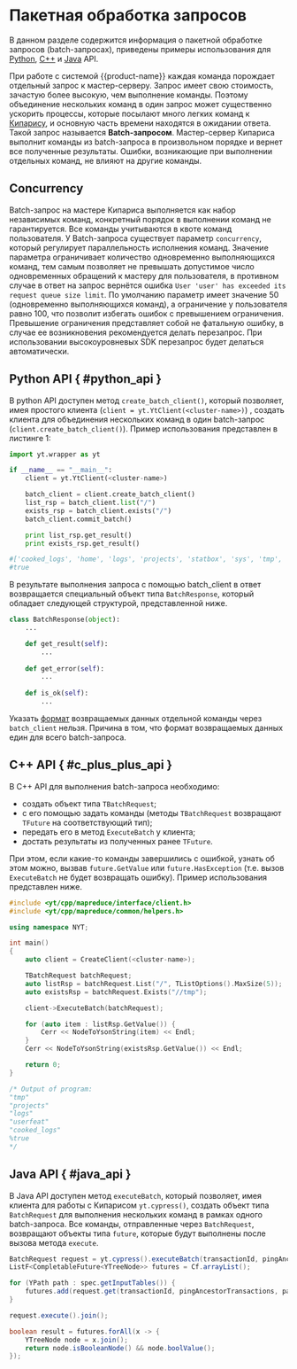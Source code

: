 # Пакетная обработка запросов

В данном разделе содержится информация о пакетной обработке запросов (batch-запросах), приведены примеры использования для [Python](../../../user-guide/storage/batch-requests.md#python_api), [C++](../../../user-guide/storage/batch-requests.md#c_plus_plus_api) и [Java](../../../user-guide/storage/batch-requests.md#java_api) API.

При работе с системой {{product-name}} каждая команда порождает отдельный запрос к мастер-серверу. Запрос имеет свою стоимость, зачастую более высокую, чем выполнение команды. Поэтому объединение нескольких команд в один запрос может существенно ускорить процессы, которые посылают много легких команд к [Кипарису](../../../user-guide/storage/cypress.md), и основную часть времени находятся в ожидании ответа. Такой запрос называется **Batch-запросом**. Мастер-сервер Кипариса выполнит команды из batch-запроса в произвольном порядке и вернет все полученные результаты. Ошибки, возникающие при выполнении отдельных команд, не влияют на другие команды. 

## Concurrency

Batch-запрос на мастере Кипариса выполняется как набор независимых команд, конкретный порядок в выполнении команд не гарантируется. Все команды учитываются в квоте команд пользователя. У Batch-запроса существует параметр `concurrency`, который регулирует параллельность исполнения команд. Значение параметра ограничивает количество одновременно выполняющихся команд, тем самым позволяет не превышать допустимое число одновременных обращений к мастеру для пользователя, в противном случае в ответ на запрос вернётся ошибка `User 'user' has exceeded its request queue size limit`. По умолчанию параметр имеет значение 50 (одновременно выполняющихся команд), а ограничение у пользователя равно 100, что позволит избегать ошибок с превышением ограничения. Превышение ограничения представляет собой не фатальную ошибку, в случае ее возникновения рекомендуется делать перезапрос. При использовании высокоуровневых SDK перезапрос будет делаться автоматически.

## Python API { #python_api }

В python API доступен метод `create_batch_client()`, который позволяет, имея простого клиента (`client = yt.YtClient(<cluster-name>)`) , создать клиента для объединения нескольких команд в один batch-запрос (`client.create_batch_client()`). Пример использования представлен в листинге 1:

```python
import yt.wrapper as yt

if __name__ == "__main__":
    client = yt.YtClient(<cluster-name>)

    batch_client = client.create_batch_client()
    list_rsp = batch_client.list("/")
    exists_rsp = batch_client.exists("/")
    batch_client.commit_batch()

    print list_rsp.get_result()
    print exists_rsp.get_result()

#['cooked_logs', 'home', 'logs', 'projects', 'statbox', 'sys', 'tmp', 'user_sessions', 'userdata', 'userfeat', 'userstats']
#true
```

В результате выполнения запроса с помощью batch_client в ответ возвращается специальный объект типа `BatchResponse`, который обладает следующей структурой, представленной ниже.

```python
class BatchResponse(object):
    ...

    def get_result(self):
        ...
 
    def get_error(self):
        ...
        
    def is_ok(self):
        ...
```

Указать [формат](../../../user-guide/storage/formats.md) возвращаемых данных отдельной команды через `batch_client` нельзя. Причина в том, что формат возвращаемых данных един для всего batch-запроса.

## C++ API { #c_plus_plus_api }

В С++ API для выполнения batch-запроса необходимо:

- создать объект типа `TBatchRequest`;
- с его помощью задать команды (методы `TBatchRequest` возвращают `TFuture` на соответствующий тип);
- передать его в метод `ExecuteBatch` у клиента;
- достать результаты из полученных ранее `TFuture`.

При этом, если какие-то команды завершились с ошибкой, узнать об этом можно, вызвав `future.GetValue` или `future.HasException` (т.е. вызов `ExecuteBatch` не будет возвращать ошибку). Пример использования представлен ниже.

```c++
#include <yt/cpp/mapreduce/interface/client.h>
#include <yt/cpp/mapreduce/common/helpers.h>

using namespace NYT;

int main()
{
    auto client = CreateClient(<cluster-name>);

    TBatchRequest batchRequest;
    auto listRsp = batchRequest.List("/", TListOptions().MaxSize(5));
    auto existsRsp = batchRequest.Exists("//tmp");

    client->ExecuteBatch(batchRequest);

    for (auto item : listRsp.GetValue()) {
        Cerr << NodeToYsonString(item) << Endl;
    }
    Cerr << NodeToYsonString(existsRsp.GetValue()) << Endl;

    return 0;
}

/* Output of program:
"tmp"
"projects"
"logs"
"userfeat"
"cooked_logs"
%true
*/
```

## Java API { #java_api }

В Java API доступен метод `executeBatch`, который позволяет, имея клиента для работы с Кипарисом `yt.cypress()`, создать объект типа `BatchRequest` для выполнения нескольких команд в рамках одного batch-запроса. Все команды, отправленные через `BatchRequest`, возвращают объекты типа `future`, которые будут выполнены после вызова метода `execute`.

```java
BatchRequest request = yt.cypress().executeBatch(transactionId, pingAncestorTransactions, Option.empty());
ListF<CompletableFuture<YTreeNode>> futures = Cf.arrayList();

for (YPath path : spec.getInputTables()) {
	futures.add(request.get(transactionId, pingAncestorTransactions, path.attribute("sorted"), Cf.set()));
}

request.execute().join();

boolean result = futures.forAll(x -> {
	YTreeNode node = x.join();
	return node.isBooleanNode() && node.boolValue();
});
```
